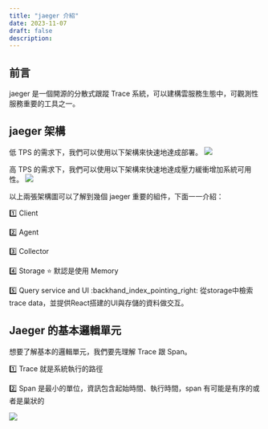 ```yaml
---
title: "jaeger 介紹"
date: 2023-11-07
draft: false
description: 
---
```


## 前言
jaeger 是一個開源的分散式跟蹤 Trace 系統，可以建構雲服務生態中，可觀測性服務重要的工具之一。

## jaeger 架構
低 TPS 的需求下，我們可以使用以下架構來快速地達成部署。
![](/img/jaeger/jaeger-system1.png)

高 TPS 的需求下，我們可以使用以下架構來快速地達成壓力緩衝增加系統可用性。
![](/img/jaeger/jaeger-system2.png)

以上兩張架構圖可以了解到幾個 jaeger 重要的組件，下面一一介紹：

:one: Client

:two: Agent

:three: Collector

:four: Storage :star: 默認是使用 Memory

:five: Query service and UI :backhand_index_pointing_right: 從storage中檢索trace data，並提供React搭建的UI與存儲的資料做交互。

## Jaeger 的基本邏輯單元
想要了解基本的邏輯單元，我們要先理解 Trace 跟 Span。

:one: Trace 就是系統執行的路徑

:two: Span 是最小的單位，資訊包含起始時間、執行時間，span 有可能是有序的或者是巢狀的

![](/img/jaeger/jaeger-trace.png)
